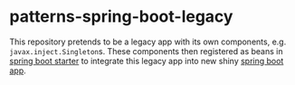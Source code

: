 # patterns-spring-boot-legacy

This repository pretends to be a legacy app with its own components, e.g. `javax.inject.Singleton`s.
These components then registered as beans in [spring boot starter](https://github.com/pfilaretov/patterns-spring-boot-starter) to integrate this legacy app
into new shiny [spring boot app](https://github.com/pfilaretov/patterns-spring-boot-app).

